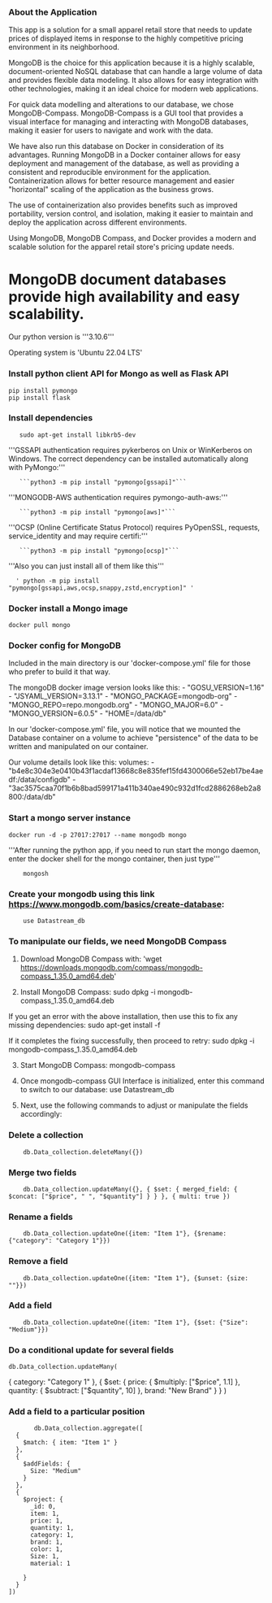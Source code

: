 ### About the Application

This app is a solution for a small apparel retail store that needs to update prices of displayed items in response to the highly competitive pricing environment in its neighborhood.

MongoDB is the choice for this application because it is a highly scalable, document-oriented NoSQL database that can handle a large volume of data and provides flexible data modeling. It also allows for easy integration with other technologies, making it an ideal choice for modern web applications.

For quick data modelling and alterations to our database, we chose MongoDB-Compass. MongoDB-Compass is a GUI tool that provides a visual interface for managing and interacting with MongoDB databases, making it easier for users to navigate and work with the data.

We have also run this database on Docker in consideration of its advantages. Running MongoDB in a Docker container allows for easy deployment and management of the database, as well as providing a consistent and reproducible environment for the application. Containerization allows for better resource management and easier "horizontal" scaling of the application as the business grows.

The use of containerization also provides benefits such as improved portability, version control, and isolation, making it easier to maintain and deploy the application across different environments. 

Using MongoDB, MongoDB Compass, and Docker provides a modern and scalable solution for the apparel retail store's pricing update needs.


# MongoDB document databases provide high availability and easy scalability.

Our python version is '''3.10.6'''

Operating system is 'Ubuntu 22.04 LTS'

### Install python client API for Mongo as well as Flask API
	pip install pymongo
	pip install flask

### Install dependencies
       sudo apt-get install libkrb5-dev
       
'''GSSAPI authentication requires pykerberos on Unix or WinKerberos on Windows. The correct dependency can be installed automatically along with PyMongo:'''
       
	   ```python3 -m pip install "pymongo[gssapi]"```
       
'''MONGODB-AWS authentication requires pymongo-auth-aws:'''
       
	   ```python3 -m pip install "pymongo[aws]"```
       
'''OCSP (Online Certificate Status Protocol) requires PyOpenSSL, requests, service_identity and may require certifi:'''       
       
	   ```python3 -m pip install "pymongo[ocsp]"```



'''Also you can just install all of them like this'''
       
	  ' python -m pip install "pymongo[gssapi,aws,ocsp,snappy,zstd,encryption]" '


### Docker install a Mongo image
	docker pull mongo

### Docker config for MongoDB

Included in the main directory is our 'docker-compose.yml' file for those who prefer to build it that way.

The mongoDB docker image version looks like this:
      - "GOSU_VERSION=1.16"
      - "JSYAML_VERSION=3.13.1"
      - "MONGO_PACKAGE=mongodb-org"
      - "MONGO_REPO=repo.mongodb.org"
      - "MONGO_MAJOR=6.0"
      - "MONGO_VERSION=6.0.5"
      - "HOME=/data/db"


In our 'docker-compose.yml' file, you will notice that we mounted the Database container on a volume to achieve "persistence" of the data to be written and manipulated on our container. 

Our volume details look like this:
	volumes:
		- "b4e8c304e3e0410b43f1acdaf13668c8e835fef15fd4300066e52eb17be4aedf:/data/configdb"
		- "3ac3575caa70f1b6b8bad599171a411b340ae490c932d1fcd2886268eb2a8800:/data/db"

### Start a mongo server instance
	docker run -d -p 27017:27017 --name mongodb mongo


'''After running the python app, if you need to run start the mongo daemon, 
enter the docker shell for the mongo container, then just type'''

        mongosh

### Create your mongodb using this link  https://www.mongodb.com/basics/create-database:

        use Datastream_db
        
### To manipulate our fields, we need MongoDB Compass

1. Download MongoDB Compass with: 
'wget https://downloads.mongodb.com/compass/mongodb-compass_1.35.0_amd64.deb'


2. Install MongoDB Compass:
	sudo dpkg -i mongodb-compass_1.35.0_amd64.deb
	
If you get an error with the above installation, then use this to fix any missing dependencies:
	sudo apt-get install -f
	
If it completes the fixing successfully, then proceed to retry: 
	sudo dpkg -i mongodb-compass_1.35.0_amd64.deb


3. Start MongoDB Compass:
	mongodb-compass


4. Once mongodb-compass GUI Interface is initialized, enter this command to switch to our database:
	use Datastream_db

5. Next, use the following commands to adjust or manipulate the fields accordingly:

### Delete a collection
        db.Data_collection.deleteMany({})
	
### Merge two fields
        db.Data_collection.updateMany({}, { $set: { merged_field: { $concat: ["$price", " ", "$quantity"] } } }, { multi: true })
### Rename a fields       
        db.Data_collection.updateOne({item: "Item 1"}, {$rename: {"category": "Category 1"}})
### Remove a field       
        db.Data_collection.updateOne({item: "Item 1"}, {$unset: {size: ""}})
### Add a field        
        db.Data_collection.updateOne({item: "Item 1"}, {$set: {"Size": "Medium"}})
        
### Do a conditional update for several fields
	db.Data_collection.updateMany(
  { category: "Category 1" },
  {
    $set: {
      price: { $multiply: ["$price", 1.1] },
      quantity: { $subtract: ["$quantity", 10] },
      brand: "New Brand"
    }
  }
)

     
### Add a field to a particular position
	       db.Data_collection.aggregate([
	  {
	    $match: { item: "Item 1" }
	  },
	  {
	    $addFields: {
	      Size: "Medium"
	    }
	  },
	  {
	    $project: {
	      _id: 0,
	      item: 1,
	      price: 1,
	      quantity: 1,
	      category: 1,
	      brand: 1,
	      color: 1,
	      Size: 1,
	      material: 1
	      
	    }
	  }
	])
